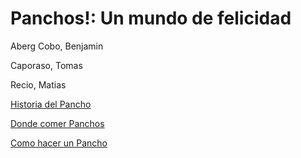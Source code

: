 # Panchos!: Un mundo de felicidad
Aberg Cobo, Benjamin

Caporaso, Tomas

Recio, Matias

[Historia del Pancho](https://github.com/Masega360/MarkdownGuideBookProject/blob/1355355ad9b6a7a66cc42e4abf66ebb74ef2e697/Historia-del-pancho.md)

[Donde comer Panchos](https://github.com/Masega360/MarkdownGuideBookProject/blob/1355355ad9b6a7a66cc42e4abf66ebb74ef2e697/donde_panchos.md)

[Como hacer un Pancho](https://github.com/Masega360/MarkdownGuideBookProject/blob/1355355ad9b6a7a66cc42e4abf66ebb74ef2e697/donde_panchos.md)

